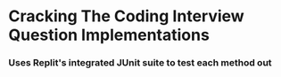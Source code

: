 # Cracking The Coding Interview Question Implementations
### Uses Replit's integrated JUnit suite to test each method out
